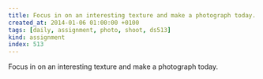 ```yaml
---
title: Focus in on an interesting texture and make a photograph today.
created_at: 2014-01-06 01:00:00 +0100
tags: [daily, assignment, photo, shoot, ds513]
kind: assignment
index: 513
---
```


Focus in on an interesting texture and make a photograph today.
